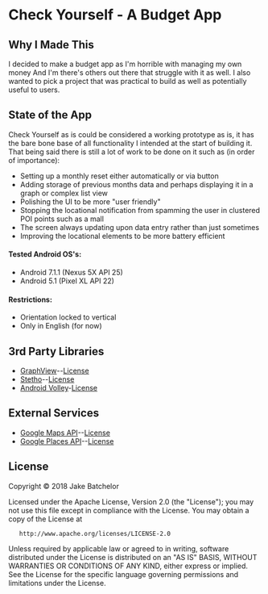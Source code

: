 # Check Yourself - A Budget App

## Why I Made This
I decided to make a budget app as I'm horrible with managing my own money
And I'm there's others out there that struggle with it as well. I also wanted
to pick a project that was practical to build as well as potentially useful
to users.

## State of the App
Check Yourself as is could be considered a working prototype as is, it has the
bare bone base of all functionality I intended at the start of building it. That 
being said there is still a lot of work to be done on it such as (in order of
importance):
- Setting up a monthly reset either automatically or via button
- Adding storage of previous months data and perhaps displaying it in a graph or
complex list view
- Polishing the UI to be more "user friendly"
- Stopping the locational notification from spamming the user in clustered POI
points such as a mall
- The screen always updating upon data entry rather than just sometimes
- Improving the locational elements to be more battery efficient

#### Tested Android OS's: 
- Android 7.1.1 (Nexus 5X API 25)
- Android 5.1 (Pixel XL API 22)

#### Restrictions:
- Orientation locked to vertical
- Only in English (for now)

## 3rd Party Libraries
- [GraphView](https://github.com/appsthatmatter/GraphView)--[License](Licenses/GraphViewLicense)
- [Stetho](https://github.com/facebook/stetho)--[License](Licenses/StethoLicense)
- [Android Volley](https://github.com/mcxiaoke/android-volley)-[License](Licenses/VolleyLicense)

## External Services
- [Google Maps API](https://developers.google.com/maps/)--[License](Licenses/GoogleLicense)
- [Google Places API](https://developers.google.com/places/)--[License](Licenses/GoogleLicense)

## License
Copyright &copy; 2018 Jake Batchelor

Licensed under the Apache License, Version 2.0 (the "License");
you may not use this file except in compliance with the License.
You may obtain a copy of the License at

       http://www.apache.org/licenses/LICENSE-2.0

Unless required by applicable law or agreed to in writing, software
distributed under the License is distributed on an "AS IS" BASIS,
WITHOUT WARRANTIES OR CONDITIONS OF ANY KIND, either express or implied.
See the License for the specific language governing permissions and
limitations under the License.